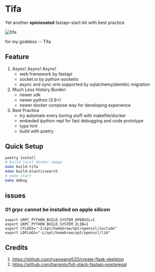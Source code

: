 # Tifa

Yet another **opinionated** fastapi-start-kit with best practice

![tifa](https://user-images.githubusercontent.com/5625783/118087406-19244200-b3f8-11eb-839d-f8faf3044f2d.gif)

for my goddess -- Tifa

## Feature

1. Async! Async! Async!
	- web framework by fastapi
	- socket.io by python-socketio
	- async and sync orm supported by sqlalchemy/alembic migration
2. Much Less History Burden
	- newer sdk
	- newer python (3.9+)
	- newer docker compose way for developing experience
3. Best Practice
	- try automate every boring stuff with makefile/docker
	- embeded ipython repl for fast debugging and code prototype
	- type hint
	- build with poetry

## Quick Setup

```bash
poetry install
# build local docker image
make build-tifa
make build-elasticsearch
# make start
make debug
```

## issues

### 01 grpc cannot be installed on apple silicon

```
export GRPC_PYTHON_BUILD_SYSTEM_OPENSSL=1
export GRPC_PYTHON_BUILD_SYSTEM_ZLIB=1
export CFLAGS="-I/opt/homebrew/opt/openssl/include"
export LDFLAGS="-L/opt/homebrew/opt/openssl/lib"
```

## Credits

1. https://github.com/ryanwang520/create-flask-skeleton
2. https://github.com/tiangolo/full-stack-fastapi-postgresql

